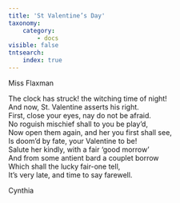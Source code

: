 ```yaml
---
title: 'St Valentine’s Day'
taxonomy:
    category:
        - docs
visible: false
tntsearch:
    index: true
---
```


<div class="author">Miss Flaxman</div>

The clock has struck! the witching time of night!  
And now, St. Valentine asserts his right.  
First, close your eyes, nay do not be afraid.  
No roguish mischief shall to you be play’d,  
Now open them again, and her you first shall see,  
Is doom’d by fate, your Valentine to be!  
Salute her kindly, with a fair ‘good morrow’  
And from some antient bard a couplet borrow  
Which shall the lucky fair-one tell,  
It’s very late, and time to say farewell.

Cynthia